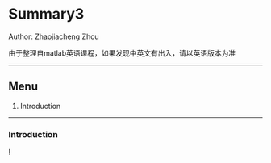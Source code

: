 # Summary3

Author: Zhaojiacheng Zhou

由于整理自matlab英语课程，如果发现中英文有出入，请以英语版本为准

---

## Menu

1. Introduction

---

### Introduction

!